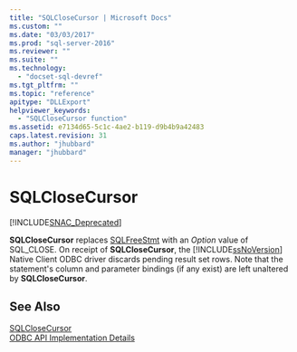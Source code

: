 ```yaml
---
title: "SQLCloseCursor | Microsoft Docs"
ms.custom: ""
ms.date: "03/03/2017"
ms.prod: "sql-server-2016"
ms.reviewer: ""
ms.suite: ""
ms.technology: 
  - "docset-sql-devref"
ms.tgt_pltfrm: ""
ms.topic: "reference"
apitype: "DLLExport"
helpviewer_keywords: 
  - "SQLCloseCursor function"
ms.assetid: e7134d65-5c1c-4ae2-b119-d9b4b9a42483
caps.latest.revision: 31
ms.author: "jhubbard"
manager: "jhubbard"
---
```

# SQLCloseCursor
[!INCLUDE[SNAC_Deprecated](../../relational-databases/extended-stored-procedures-reference/includes/snac-deprecated.md)]

  **SQLCloseCursor** replaces [SQLFreeStmt](../../relational-databases/extended-stored-procedures-reference/sqlfreestmt.md) with an *Option* value of SQL_CLOSE. On receipt of **SQLCloseCursor**, the [!INCLUDE[ssNoVersion](../../advanced-analytics/r-services/includes/ssnoversion-md.md)] Native Client ODBC driver discards pending result set rows. Note that the statement's column and parameter bindings (if any exist) are left unaltered by **SQLCloseCursor**.  
  
## See Also  
 [SQLCloseCursor](http://go.microsoft.com/fwlink/?LinkId=59331)   
 [ODBC API Implementation Details](../../relational-databases/extended-stored-procedures-reference/odbc-api-implementation-details.md)  
  
  
